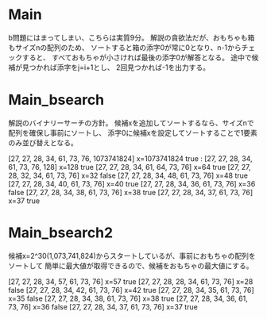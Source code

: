 # Main
b問題にはまってしまい、こちらは実質9分。
解説の貪欲法だが、おもちゃも箱もサイズnの配列のため、
ソートすると箱の添字0が常に0となり、n-1からチェックすると、
すべておもちゃが小さければ最後の添字0が解答となる。
途中で候補が見つかれば添字をj=i+1とし、
2回見つかれば-1を出力する。

# Main_bsearch
解説のバイナリーサーチの方針。
候補xを追加してソートするなら、サイズnで配列を確保し事前にソートし、
添字0に候補xを設定してソートすることで1要素のみ並び替えとなる。

[27, 27, 28, 34, 61, 73, 76, 1073741824] x=1073741824 true
 :
[27, 27, 28, 34, 61, 73, 76, 128] x=128 true
[27, 27, 28, 34, 61, 64, 73, 76] x=64 true
[27, 27, 28, 32, 34, 61, 73, 76] x=32 false
[27, 27, 28, 34, 48, 61, 73, 76] x=48 true
[27, 27, 28, 34, 40, 61, 73, 76] x=40 true
[27, 27, 28, 34, 36, 61, 73, 76] x=36 false
[27, 27, 28, 34, 38, 61, 73, 76] x=38 true
[27, 27, 28, 34, 37, 61, 73, 76] x=37 true

# Main_bsearch2
候補x=2^30(1,073,741,824)からスタートしているが、事前におもちゃの配列をソートして
簡単に最大値が取得できるので、候補をおもちゃの最大値にする。

[27, 27, 28, 34, 57, 61, 73, 76] x=57 true
[27, 27, 28, 28, 34, 61, 73, 76] x=28 false
[27, 27, 28, 34, 42, 61, 73, 76] x=42 true
[27, 27, 28, 34, 35, 61, 73, 76] x=35 false
[27, 27, 28, 34, 38, 61, 73, 76] x=38 true
[27, 27, 28, 34, 36, 61, 73, 76] x=36 false
[27, 27, 28, 34, 37, 61, 73, 76] x=37 true
